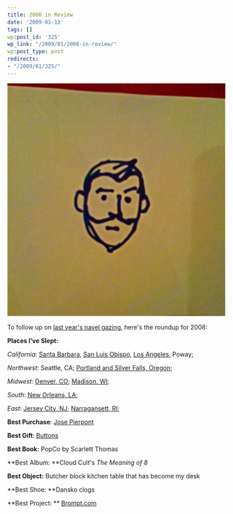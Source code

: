 ```yaml
---
title: 2008 in Review
date: '2009-01-13'
tags: []
wp:post_id: '325'
wp_link: "/2009/01/2008-in-review/"
wp:post_type: post
redirects:
- "/2009/01/325/"
---
```


![Me](2009-01-13-2008-in-Review/img_0232-500x533.jpg "Me")

To follow up on [last year's navel gazing](http://island94.org/2008/01/2007-in-review/), here's the roundup for 2008:

**Places I’ve Slept:**

_California_: [Santa Barbara](http://flickr.com/photos/bensheldon/sets/72157608001469904/), [San Luis Obispo](http://flickr.com/photos/bensheldon/sets/72157607765763069/), [Los Angeles](http://flickr.com/photos/bensheldon/sets/72157612438585629/), Poway;

_Northwest_: Seattle, CA; [Portland and Silver Falls, Oregon](http://flickr.com/photos/bensheldon/sets/72157606272583024/);

_Midwest_: [Denver, CO](http://flickr.com/photos/bensheldon/sets/72157612531812134/); [Madison, WI](http://flickr.com/photos/bensheldon/sets/72157612483392227/);

_South_: [New Orleans, LA](http://flickr.com/photos/bensheldon/sets/72157604315013439/);

_East_: [Jersey City, NJ](http://flickr.com/photos/bensheldon/2794254829); [Narragansett, RI](http://flickr.com/photos/bensheldon/sets/72157612490401910/);

**Best Purchase**: [Jose Pierpont](http://flickr.com/search/?w=87923401%40N00&q=ponty&m=tags)

**Best Gift**: [Buttons](http://flickr.com/photos/bensheldon/3195197386/)

**Best Book:** PopCo by Scarlett Thomas

**Best Album: **Cloud Cult's _The Meaning of 8_

**Best Object:** Butcher block kitchen table that has become my desk

**Best Shoe: **Dansko clogs

**Best Project: ** [Brompt.com](http://brompt.com)
